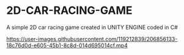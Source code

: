 # 2D-CAR-RACING-GAME
A simple 2D car racing game created in UNITY ENGINE coded in C#


https://user-images.githubusercontent.com/119212839/206856133-18c76d0d-e605-45b1-8c8d-014d695014cf.mp4

